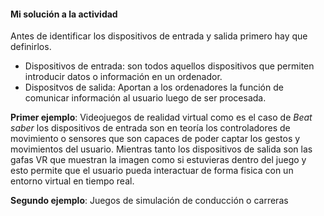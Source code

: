 #### Mi solución a la actividad

Antes de identificar los dispositivos de entrada y salida primero hay que definirlos.

- Dispositivos de entrada: son todos aquellos dispositivos que permiten introducir datos o información en un ordenador.
- Dispositvos de salida: Aportan a los ordenadores la función de comunicar información al usuario luego de ser procesada. 

**Primer ejemplo**: Videojuegos de realidad virtual como es el caso de *Beat saber* los dispositivos de entrada son en teoría los controladores de movimiento o sensores que son capaces de poder captar los gestos y
movimientos del usuario. Mientras tanto los dispositivos de salida son las gafas VR que muestran la imagen como si estuvieras dentro del juego y esto permite que el usuario pueda interactuar de forma fisica con un entorno virtual en tiempo real.

**Segundo ejemplo**: Juegos de simulación de conducción o carreras
